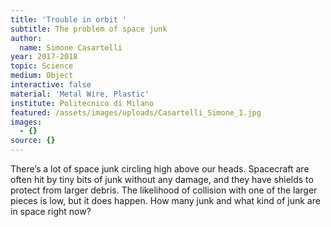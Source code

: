 ```yaml
---
title: 'Trouble in orbit '
subtitle: The problem of space junk
author:
  name: Simone Casartelli
year: 2017-2018
topic: Science
medium: Object
interactive: false
material: 'Metal Wire, Plastic'
institute: Politecnico di Milano
featured: /assets/images/uploads/Casartelli_Simone_1.jpg
images:
  - {}
source: {}
---
```

There’s a lot of space junk circling high above our heads. Spacecraft are often hit by tiny bits of junk without any damage, and they have shields to protect from larger debris. The likelihood of collision with one of the larger pieces is low, but it does happen. How many junk and what kind of junk are in space right now?
